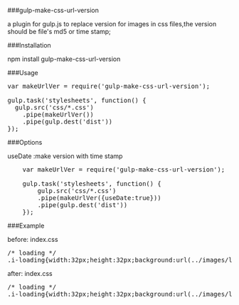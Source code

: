 ###gulp-make-css-url-version

a plugin for gulp.js to replace version for images in css files,the version should be file's md5 or time stamp;

###Installation

npm install gulp-make-css-url-version

###Usage

<pre>
var makeUrlVer = require('gulp-make-css-url-version');

gulp.task('stylesheets', function() {
  gulp.src('css/*.css')
    .pipe(makeUrlVer())
    .pipe(gulp.dest('dist'))
});
</pre>

###Options

useDate :make version with time stamp

<pre>
    var makeUrlVer = require('gulp-make-css-url-version');

    gulp.task('stylesheets', function() {
        gulp.src('css/*.css')
        .pipe(makeUrlVer({useDate:true}))
        .pipe(gulp.dest('dist'))
    });
</pre>

###Example

before: index.css

<pre>
/* loading */
.i-loading{width:32px;height:32px;background:url(../images/loading.gif) no-repeat;}    
</pre>

after: index.css

<pre>
/* loading */
.i-loading{width:32px;height:32px;background:url(../images/loading.gif?v=Je0sUcMH0mhJPWdZdpHzXg%3D%3D) no-repeat}
</pre>




